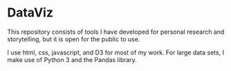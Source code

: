 # DataViz

This repository consists of tools I have developed for personal research and storytelling, but it is open for the public to use. 

I use html, css, javascript, and D3 for most of my work. For large data sets, I make use of Python 3 and the Pandas library. 